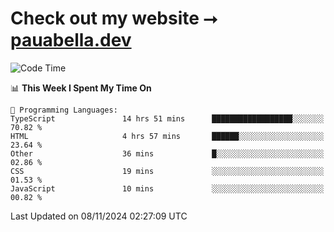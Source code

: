 # Check out my website ⭢ [pauabella.dev](https://pauabella.dev)

<!--START_SECTION:waka-->
![Code Time](http://img.shields.io/badge/Code%20Time-3%2C868%20hrs%2047%20mins-blue)

📊 **This Week I Spent My Time On** 

```text
💬 Programming Languages: 
TypeScript               14 hrs 51 mins      ██████████████████░░░░░░░   70.82 % 
HTML                     4 hrs 57 mins       ██████░░░░░░░░░░░░░░░░░░░   23.64 % 
Other                    36 mins             █░░░░░░░░░░░░░░░░░░░░░░░░   02.86 % 
CSS                      19 mins             ░░░░░░░░░░░░░░░░░░░░░░░░░   01.53 % 
JavaScript               10 mins             ░░░░░░░░░░░░░░░░░░░░░░░░░   00.82 % 
```


 Last Updated on 08/11/2024 02:27:09 UTC
<!--END_SECTION:waka-->
